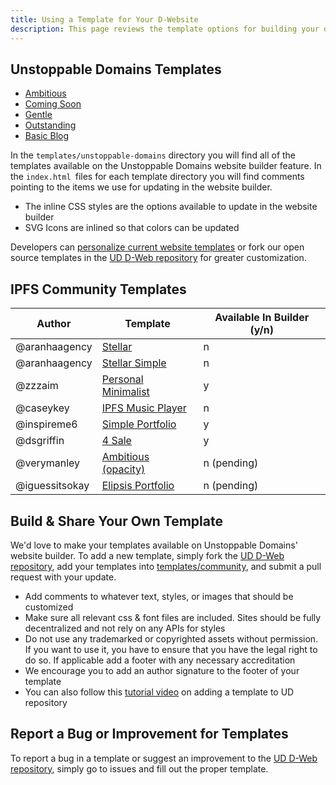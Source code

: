 ```yaml
---
title: Using a Template for Your D-Website
description: This page reviews the template options for building your d-website. UD provided templates, community templates, and instructions for adding your own template to the IPFS community is discussed.
---
```


## Unstoppable Domains Templates

* [Ambitious](https://github.com/unstoppabledomains/decentralized-websites/blob/master/templates/unstoppable-domains/ambitious)
* [Coming Soon](https://github.com/unstoppabledomains/decentralized-websites/blob/master/templates/unstoppable-domains/coming-soon)
* [Gentle](https://github.com/unstoppabledomains/decentralized-websites/blob/master/templates/unstoppable-domains/gentle)
* [Outstanding](https://github.com/unstoppabledomains/decentralized-websites/blob/master/templates/unstoppable-domains/outstanding)
* [Basic Blog](https://github.com/unstoppabledomains/3box-blog-example)

In the `templates/unstoppable-domains` directory you will find all of the templates available on the Unstoppable Domains website builder feature. In the `index.html `files for each template directory you will find comments pointing to the items we use for updating in the website builder.

* The inline CSS styles are the options available to update in the website builder
* SVG Icons are inlined so that colors can be updated

Developers can [personalize current website templates](https://community.unstoppabledomains.com/t/how-to-personalize-the-current-website-templates/1391) or fork our open source templates in the [UD D-Web repository](https://github.com/unstoppabledomains/decentralized-websites) for greater customization.

## IPFS Community Templates

| Author         | Template                                                                                                                                | Available In Builder (y/n) |
| -------------- | --------------------------------------------------------------------------------------------------------------------------------------- | -------------------------- |
| @aranhaagency  | [Stellar](https://github.com/unstoppabledomains/decentralized-websites/blob/master/templates/community/stellar)                         | n                          |
| @aranhaagency  | [Stellar Simple](https://github.com/unstoppabledomains/decentralized-websites/blob/master/templates/community/stellar-simple)           | n                          |
| @zzzaim        | [Personal Minimalist](https://github.com/unstoppabledomains/decentralized-websites/blob/master/templates/community/personal-minimalist) | y                          |
| @caseykey      | [IPFS Music Player](https://github.com/unstoppabledomains/decentralized-websites/blob/master/templates/community/ipfs-music-player)     | n                          |
| @inspireme6    | [Simple Portfolio](https://github.com/unstoppabledomains/decentralized-websites/blob/master/templates/community/simple-portfolio-theme) | y                          |
| @dsgriffin     | [4 Sale](https://github.com/unstoppabledomains/decentralized-websites/blob/master/templates/community/4sale)                            | y                          |
| @verymanley    | [Ambitious (opacity)](https://github.com/unstoppabledomains/decentralized-websites/blob/master/templates/community/ambitious-opacity)   | n (pending)                |
| @iguessitsokay | [Elipsis Portfolio](https://github.com/unstoppabledomains/decentralized-websites/blob/master/templates/community/elipsis)               | n (pending)                |

## Build & Share Your Own Template

We'd love to make your templates available on Unstoppable Domains' website builder. To add a new template, simply fork the [UD D-Web repository](https://github.com/unstoppabledomains/decentralized-websites), add your templates into [templates/community](https://github.com/unstoppabledomains/decentralized-websites/blob/master/templates/community), and submit a pull request with your update.

* Add comments to whatever text, styles, or images that should be customized
* Make sure all relevant css & font files are included. Sites should be fully decentralized and not rely on any APIs for styles
* Do not use any trademarked or copyrighted assets without permission. If you want to use it, you have to ensure that you have the legal right to do so. If applicable add a footer with any necessary accreditation
* We encourage you to add an author signature to the footer of your template
* You can also follow this [tutorial video](https://www.youtube.com/watch?v=YtDcmPqW\_DM\&feature=youtu.be) on adding a template to UD repository

## Report a Bug or Improvement for Templates

To report a bug in a template or suggest an improvement to the [UD D-Web repository](https://github.com/unstoppabledomains/decentralized-websites),  simply go to issues and fill out the proper template.

